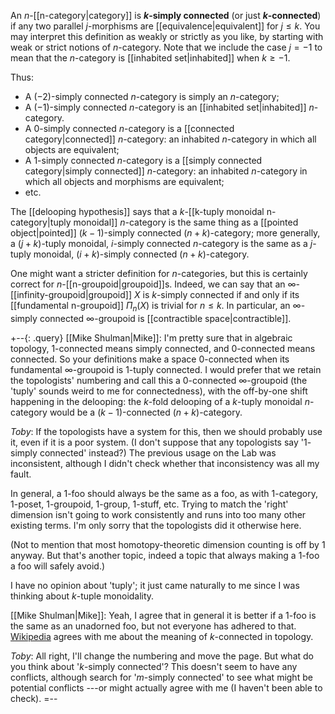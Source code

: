 An $n$-[[n-category|category]] is __$k$-simply connected__ (or just __$k$-connected__) if any two parallel $j$-morphisms are [[equivalence|equivalent]] for $j \leq k$.  You may interpret this definition as weakly or strictly as you like, by starting with weak or strict notions of $n$-category.  Note that we include the case $j = -1$ to mean that the $n$-category is [[inhabited set|inhabited]] when $k \geq -1$.

Thus:
*  A $(-2)$-simply connected $n$-category is simply an $n$-category;
*  A $(-1)$-simply connected $n$-category is an [[inhabited set|inhabited]] $n$-category.
*  A $0$-simply connected $n$-category is a [[connected category|connected]] $n$-category: an inhabited $n$-category in which all objects are equivalent;
*  A $1$-simply connected $n$-category is a [[simply connected category|simply connected]] $n$-category: an inhabited $n$-category in which all objects and morphisms are equivalent;
*  etc.

The [[delooping hypothesis]] says that a $k$-[[k-tuply monoidal n-category|tuply monoidal]] $n$-category is the same thing as a [[pointed object|pointed]] $(k-1)$-simply connected $(n+k)$-category; more generally, a $(j+k)$-tuply monoidal, $i$-simply connected $n$-category is the same as a $j$-tuply monoidal, $(i+k)$-simply connected $(n+k)$-category.

One might want a stricter definition for $n$-categories, but this is certainly correct for $n$-[[n-groupoid|groupoid]]s.  Indeed, we can say that an $\infty$-[[infinity-groupoid|groupoid]] $X$ is $k$-simply connected if and only if its [[fundamental n-groupoid]] $\Pi_n(X)$ is trivial for $n \leq k$.  In particular, an $\infty$-simply connected $\infty$-groupoid is [[contractible space|contractible]].

+--{: .query}
[[Mike Shulman|Mike]]: I'm pretty sure that in algebraic topology, 1-connected means simply connected, and 0-connected means connected.  So your definitions make a space 0-connected when its fundamental $\infty$-groupoid is 1-tuply connected.  I would prefer that we retain the topologists' numbering and call this a 0-connected $\infty$-groupoid (the 'tuply' sounds weird to me for connectedness), with the off-by-one shift happening in the delooping: the $k$-fold delooping of a $k$-tuply monoidal $n$-category would be a $(k-1)$-connected $(n+k)$-category.

_Toby_:  If the topologists have a system for this, then we should probably use it, even if it is a poor system.  (I don\'t suppose that any topologists say '$1$-simply connected' instead?)  The previous usage on the Lab was inconsistent, although I didn\'t check whether that inconsistency was all my fault.

In general, a $1$-foo should always be the same as a foo, as with $1$-category, $1$-poset, $1$-groupoid, $1$-group, $1$-stuff, etc.  Trying to match the 'right' dimension isn\'t going to work consistently and runs into too many other existing terms.  I\'m only sorry that the topologists did it otherwise here.

(Not to mention that most homotopy-theoretic dimension counting is off by $1$ anyway.  But that\'s another topic, indeed a topic that always making a $1$-foo a foo will safely avoid.)

I have no opinion about 'tuply'; it just came naturally to me since I was thinking about $k$-tuple monoidality.

[[Mike Shulman|Mike]]: Yeah, I agree that in general it is better if a 1-foo is the same as an unadorned foo, but not everyone has adhered to that.  [Wikipedia](http://en.wikipedia.org/wiki/N-connected) agrees with me about the meaning of $k$-connected in topology.

_Toby_:  All right, I\'ll change the numbering and move the page.  But what do you think about '$k$-simply connected'?  This doesn\'t seem to have any conflicts, although search for '$m$-simply connected' to see what might be potential conflicts ---or might actually agree with me (I haven\'t been able to check).
=--
